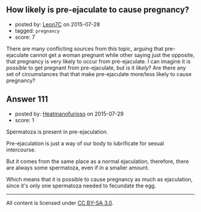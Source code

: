 ## How likely is pre-ejaculate to cause pregnancy?

- posted by: [Leon7C](https://stackexchange.com/users/4406699/leon7c) on 2015-07-28
- tagged: `pregnancy`
- score: 7

There are many conflicting sources from this topic, arguing that pre-ejaculate cannot get a woman pregnant while other saying just the opposite, that pregnancy is very likely to occur from pre-ejaculate. I can imagine it is _possible_ to get pregnant from pre-ejaculate, but is it _likely_? Are there any set of circumstances that that make pre-ejaculate more/less likely to cause pregnancy?


## Answer 111

- posted by: [Heatmanofurioso](https://stackexchange.com/users/4329594/heatmanofurioso) on 2015-07-29
- score: 1

Spermatoza is present in pre-ejaculation.

Pre-ejaculation is just a way of our body to lubrificate for sexual intercourse.

But it comes from the same place as a normal ejaculation, therefore, there are always some spermatoza, even if in a smaller amount.

Which means that it is possible to cause pregnancy as much as ejaculation, since it's only one spermatoza needed to fecundate the egg.



---

All content is licensed under [CC BY-SA 3.0](https://creativecommons.org/licenses/by-sa/3.0/).
